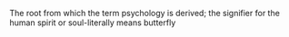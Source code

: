 The root from which the term psychology is derived; the signifier for the human spirit or soul-literally means butterfly